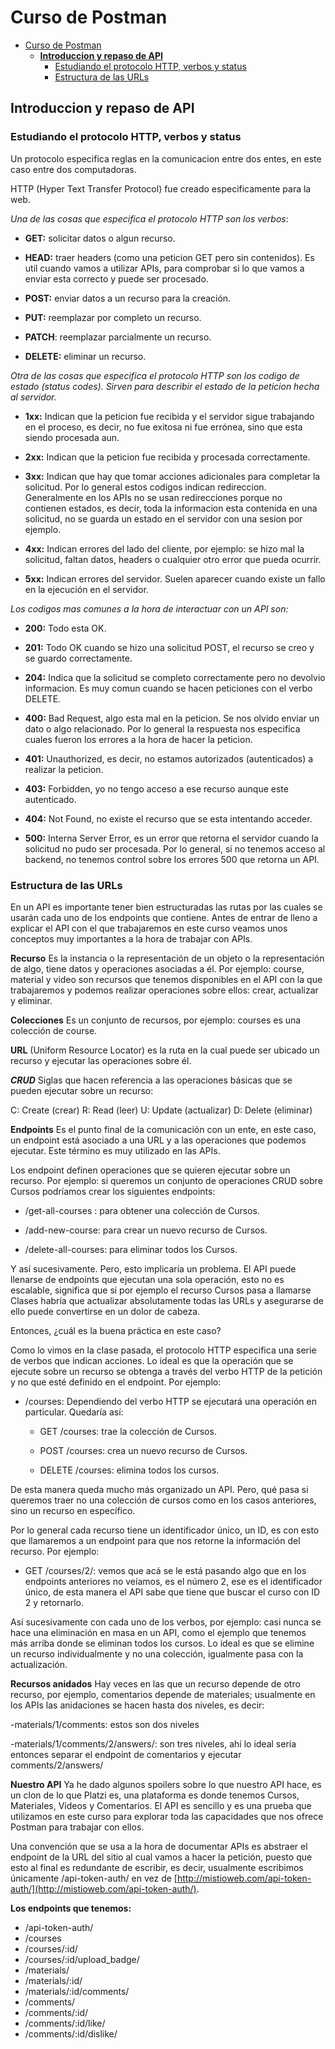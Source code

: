 # Curso de Postman

- [Curso de Postman](#curso-de-postman)
  - [**Introduccion y repaso de API**](#introduccion-y-repaso-de-api)
    - [Estudiando el protocolo HTTP, verbos y status](#estudiando-el-protocolo-http-verbos-y-status)
    - [Estructura de las URLs](#estructura-de-las-urls)

## **Introduccion y repaso de API**

### Estudiando el protocolo HTTP, verbos y status

Un protocolo especifica reglas en la comunicacion entre dos entes, en este caso entre dos computadoras.

HTTP (Hyper Text Transfer Protocol) fue creado especificamente para la web.

*Una de las cosas que especifica el protocolo HTTP son los verbos*:

- **GET:** solicitar datos o algun recurso.

- **HEAD:** traer headers (como una peticion GET pero sin contenidos). Es util cuando vamos a utilizar APIs, para comprobar si lo que vamos a enviar esta correcto y puede ser procesado.

- **POST:** enviar datos a un recurso para la creación.

- **PUT:** reemplazar por completo un recurso.

- **PATCH**: reemplazar parcialmente un recurso.

- **DELETE:** eliminar un recurso.

*Otra de las cosas que especifica el protocolo HTTP son los codigo de estado (status codes). Sirven para describir el estado de la peticion hecha al servidor.*

- **1xx:** Indican que la peticion fue recibida y el servidor sigue trabajando en el proceso, es decir, no fue exitosa ni fue errónea, sino que esta siendo procesada aun.

- **2xx:** Indican que la peticion fue recibida y procesada correctamente.

- **3xx:** Indican que hay que tomar acciones adicionales para completar la solicitud. Por lo general estos codigos indican redireccion. Generalmente en los APIs no se usan redirecciones porque no contienen estados, es decir, toda la informacion esta contenida en una solicitud, no se guarda un estado en el servidor con una sesion por ejemplo.

- **4xx:** Indican errores del lado del cliente, por ejemplo: se hizo mal la solicitud, faltan datos, headers o cualquier otro error que pueda ocurrir.

- **5xx:** Indican errores del servidor. Suelen aparecer cuando existe un fallo en la ejecución en el servidor.

*Los codigos mas comunes a la hora de interactuar con un API son:*

- **200:** Todo esta OK.

- **201:** Todo OK cuando se hizo una solicitud POST, el recurso se creo y se guardo correctamente.

- **204:** Indica que la solicitud se completo correctamente pero no devolvio informacion. Es muy comun cuando se hacen peticiones con el verbo DELETE.

- **400:** Bad Request, algo esta mal en la peticion. Se nos olvido enviar un dato o algo relacionado. Por lo general la respuesta nos especifica cuales fueron los errores a la hora de hacer la peticion.

- **401:** Unauthorized, es decir, no estamos autorizados (autenticados) a realizar la peticion.

- **403:** Forbidden, yo no tengo acceso a ese recurso aunque este autenticado.

- **404:** Not Found, no existe el recurso que se esta intentando acceder.

- **500:** Interna Server Error, es un error que retorna el servidor cuando la solicitud no pudo ser procesada. Por lo general, si no tenemos acceso al backend, no tenemos control sobre los errores 500 que retorna un API.

### Estructura de las URLs

En un API es importante tener bien estructuradas las rutas por las cuales se usarán cada uno de los endpoints que contiene. Antes de entrar de lleno a explicar el API con el que trabajaremos en este curso veamos unos conceptos muy importantes a la hora de trabajar con APIs.

**Recurso**
Es la instancia o la representación de un objeto o la representación de algo, tiene datos y operaciones asociadas a él. Por ejemplo: course, material y video son recursos que tenemos disponibles en el API con la que trabajaremos y podemos realizar operaciones sobre ellos: crear, actualizar y eliminar.

**Colecciones**
Es un conjunto de recursos, por ejemplo: courses es una colección de course.

**URL**
(Uniform Resource Locator) es la ruta en la cual puede ser ubicado un recurso y ejecutar las operaciones sobre él.

***CRUD***
Siglas que hacen referencia a las operaciones básicas que se pueden ejecutar sobre un recurso:

C: Create (crear)
R: Read (leer)
U: Update (actualizar)
D: Delete (eliminar)

**Endpoints**
Es el punto final de la comunicación con un ente, en este caso, un endpoint está asociado a una URL y a las operaciones que podemos ejecutar. Este término es muy utilizado en las APIs.

Los endpoint definen operaciones que se quieren ejecutar sobre un recurso. Por ejemplo: si queremos un conjunto de operaciones CRUD sobre Cursos podríamos crear los siguientes endpoints:

- /get-all-courses : para obtener una colección de Cursos.

- /add-new-course: para crear un nuevo recurso de Cursos.

- /delete-all-courses: para eliminar todos los Cursos.

Y así sucesivamente. Pero, esto implicaría un problema. El API puede llenarse de endpoints que ejecutan una sola operación, esto no es escalable, significa que si por ejemplo el recurso Cursos pasa a llamarse Clases habría que actualizar absolutamente todas las URLs y asegurarse de ello puede convertirse en un dolor de cabeza.

Entonces, ¿cuál es la buena práctica en este caso?

Como lo vimos en la clase pasada, el protocolo HTTP especifica una serie de verbos que indican acciones. Lo ideal es que la operación que se ejecute sobre un recurso se obtenga a través del verbo HTTP de la petición y no que esté definido en el endpoint. Por ejemplo:

- /courses: Dependiendo del verbo HTTP se ejecutará una operación en particular. Quedaría así:
  - GET /courses: trae la colección de Cursos.

  - POST /courses: crea un nuevo recurso de Cursos.

  - DELETE /courses: elimina todos los cursos.

De esta manera queda mucho más organizado un API. Pero, qué pasa si queremos traer no una colección de cursos como en los casos anteriores, sino un recurso en específico.

Por lo general cada recurso tiene un identificador único, un ID, es con esto que llamaremos a un endpoint para que nos retorne la información del recurso. Por ejemplo:

- GET /courses/2/: vemos que acá se le está pasando algo que en los endpoints anteriores no veíamos, es el número 2, ese es el identificador único, de esta manera el API sabe que tiene que buscar el curso con ID 2 y retornarlo.

Así sucesivamente con cada uno de los verbos, por ejemplo: casi nunca se hace una eliminación en masa en un API, como el ejemplo que tenemos más arriba donde se eliminan todos los cursos. Lo ideal es que se elimine un recurso individualmente y no una colección, igualmente pasa con la actualización.

**Recursos anidados**
Hay veces en las que un recurso depende de otro recurso, por ejemplo, comentarios depende de materiales; usualmente en los APIs las anidaciones se hacen hasta dos niveles, es decir:

-materials/1/comments: estos son dos niveles

-materials/1/comments/2/answers/: son tres niveles, ahí lo ideal sería entonces separar el endpoint de comentarios y ejecutar comments/2/answers/

**Nuestro API**
Ya he dado algunos spoilers sobre lo que nuestro API hace, es un clon de lo que Platzi es, una plataforma es donde tenemos Cursos, Materiales, Videos y Comentarios. El API es sencillo y es una prueba que utilizamos en este curso para explorar toda las capacidades que nos ofrece Postman para trabajar con ellos.

Una convención que se usa a la hora de documentar APIs es abstraer el endpoint de la URL del sitio al cual vamos a hacer la petición, puesto que esto al final es redundante de escribir, es decir, usualmente escribimos únicamente /api-token-auth/ en vez de [http://mistioweb.com/api-token-auth/](http://mistioweb.com/api-token-auth/).

**Los endpoints que tenemos:**

- /api-token-auth/
- /courses
- /courses/:id/
- /courses/:id/upload_badge/
- /materials/
- /materials/:id/
- /materials/:id/comments/
- /comments/
- /comments/:id/
- /comments/:id/like/
- /comments/:id/dislike/


